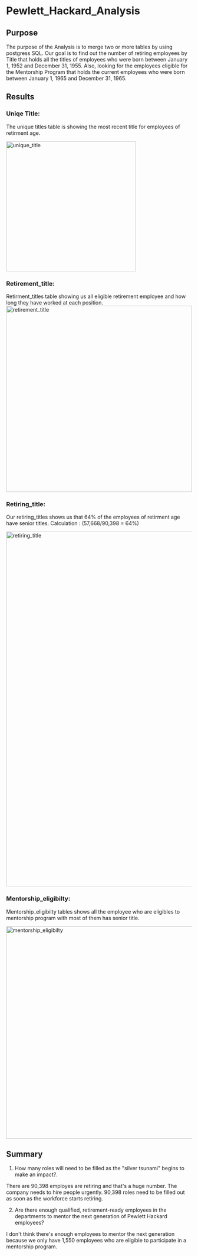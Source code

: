 # Pewlett_Hackard_Analysis
## Purpose
The purpose of the Analysis is to merge two or more tables by using postgress SQL. Our goal is to find out the number of retiring employees by Title that holds all the titles of employees who were born between January 1, 1952 and December 31, 1955.  Also, looking for the employees eligible for the Mentorship Program that holds the current employees who were born between January 1, 1965 and December 31, 1965.
## Results
### Uniqe Title: 
The unique titles table is showing the most recent title for employees of retirment age.

<img width="352" alt="unique_title" src="https://user-images.githubusercontent.com/107155888/181613214-b284f420-3356-4de0-89f4-1ee7343540cb.png">

### Retirement_title:
 Retirment_titles table showing us all eligible retirement employee and how long they have worked at each position.
<img width="504" alt="retirement_title" src="https://user-images.githubusercontent.com/107155888/181613240-feed9bfb-6c83-4b17-9289-7eb5cf0ffe8b.png">

### Retiring_title: 
Our retiring_titles shows us that 64% of the employees of retirment age have senior titles.
Calculation : (57,668/90,398 = 64%)

<img width="960" alt="retiring_title" src="https://user-images.githubusercontent.com/107155888/181613271-13bdd3cb-cf0d-4776-98d8-04ed4d221e7a.png">

### Mentorship_eligibilty:
Mentorship_eligibilty tables shows all the employee who are eligibles to mentorship program with most of them has senior title.

<img width="575" alt="mentorship_eligibilty" src="https://user-images.githubusercontent.com/107155888/181613304-0a234894-c4e7-4a20-b3a1-a9670fc355ab.png">

## Summary
1) How many roles will need to be filled as the "silver tsunami" begins to make an impact?.

There are 90,398 employes are retiring and that's a huge number. The company needs to hire people urgently. 90,398 roles  need to be filled out as soon as the workforce starts retiring.

2) Are there enough qualified, retirement-ready employees in the departments to mentor the next generation of Pewlett Hackard employees?

I don't think there's enough employees to mentor the next generation because  we only have 1,550 employees who are eligible to participate in a mentorship program. 

